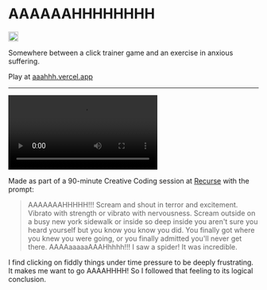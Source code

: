 # AAAAAAHHHHHHHH

[<img alt="Made with love at the Recurse Center" src="https://cloud.githubusercontent.com/assets/2883345/11325206/336ea5f4-9150-11e5-9e90-d86ad31993d8.png" height="20">](https://www.recurse.com/)

Somewhere between a click trainer game and an exercise in anxious suffering.

Play at [aaahhh.vercel.app](https://aaahhh.vercel.app/)

--- 

<video src="demo.mp4" controls>
</video>

Made as part of a 90-minute Creative Coding session at [Recurse](https://gianluca.ai/recurse-init/) with the prompt:

> AAAAAAAHHHHH!!! Scream and shout in terror and excitement. Vibrato with strength or vibrato with nervousness. Scream outside on a busy new york sidewalk or inside so deep inside you aren't sure you heard yourself but you know you know you did. You finally got where you knew you were going, or you finally admitted you'll never get there. AAAAaaaaaAAAHhhhh!!! I saw a spider! It was incredible.

I find clicking on fiddly things under time pressure to be deeply frustrating. It makes me want to go AAAAHHHH! So I followed that feeling to its logical conclusion. 
